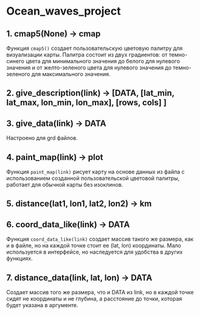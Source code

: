 # Ocean_waves_project

## 1. cmap5(None) -> cmap
Функция `cmap5()` создает пользовательскую цветовую палитру для визуализации карты. Палитра состоит из двух градиентов: от темно-синего цвета для минимального значения до белого для нулевого значения и от желто-зеленого цвета для нулевого значения до темно-зеленого для максимального значения.

## 2. give_description(link) -> [DATA, [lat_min, lat_max, lon_min, lon_max], [rows, cols] ]

## 3. give_data(link) -> DATA

Настроено для grd файлов.

## 4. paint_map(link) -> plot

Функция `paint_map(link)` рисует карту на основе данных из файла с использованием созданной пользовательской цветовой палитры, работает для обычной карты без изоклинов.

## 5. distance(lat1, lon1, lat2, lon2) -> km

## 6. coord_data_like(link) -> DATA

Функция `coord_data_like(link)` создает массив такого же размера, как и в файле, но на каждой точке стоит ее (lat, lon) координаты. Мало используется в интерфейсе, но наследуется для удобства в других функциях.

## 7. distance_data(link, lat, lon) -> DATA

Создает массив того же размера, что и DATA из link, но в каждой точке сидят не координаты и не глубина, а расстояние до точки, которая будет указана в аргументе. 






